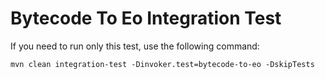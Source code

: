 # Bytecode To Eo Integration Test

If you need to run only this test, use the following command:

```shell
mvn clean integration-test -Dinvoker.test=bytecode-to-eo -DskipTests
```